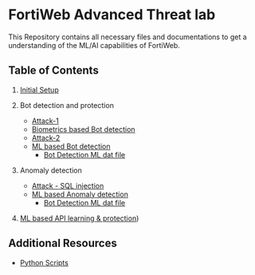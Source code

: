 # FortiWeb Advanced Threat lab

This Repository contains all necessary files and documentations to get a understanding of the ML/AI capabilities of  FortiWeb.

## Table of Contents

1. [Initial Setup](./0_Initial_Setup/0_Initial_Setup.md)
2. Bot detection and protection
   - [Attack-1](./1&2_Bot_Lab/1.1_bot_attack.md)
   - [Biometrics based Bot detection](./1&2_Bot_Lab/1.2_Biometrics_based_bot_detection.md)
   - [Attack-2](./1&2_Bot_Lab/2.1_bot_attack_ml.md)
   - [ML based Bot detection](./1&2_Bot_Lab/2.2_Bot_Detection_ML.md)
     - [Bot Detection ML dat file](./BotDetection_ML_dat_file)

3. Anomaly detection
   - [Attack - SQL injection](./3-Anomaly_Detection_Lab/3.1_sql_injection.md)
   - [ML based Anomaly detection](./3-Anomaly_Detection_Lab/3.2_Anomaly_Detection_ML.md)
      - [Bot Detection ML dat file](./AD_ML_dat_file)
4. [ML based API learning & protection](./4-API_learning_Lab/4.1_API_Protection_ML.md))

## Additional Resources

- [Python Scripts](./Python_Scripts)
